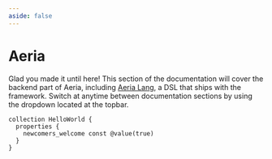 ```yaml
---
aside: false
---
```


# Aeria

Glad you made it until here! This section of the documentation will cover the backend part of Aeria, including [Aeria Lang](/aeria/aeria-lang), a DSL that ships with the framework. Switch at anytime between documentation sections by using the dropdown located at the topbar.

```aeria
collection HelloWorld {
  properties {
    newcomers_welcome const @value(true)
  }
}
```

